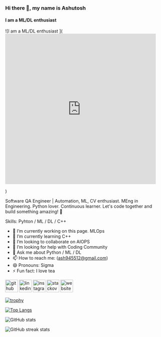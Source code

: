 ### Hi there 👋, my name is Ashutosh
#### I am a ML/DL enthusiast 
![I am a ML/DL enthusiast ](<iframe src="https://giphy.com/embed/scZPhLqaVOM1qG4lT9" width="480" height="480" frameBorder="0" class="giphy-embed" allowFullScreen></iframe><p><a href="https://giphy.com/gifs/scaler-official-monday-computer-laptop-scZPhLqaVOM1qG4lT9"></a>)

Software QA Engineer | Automation, ML, CV enthusiast. MEng in Engineering. Python lover. Continuous learner. Let's code together and build something amazing! 🚀

Skills: Pyhton / ML / DL / C++

- 🔭 I’m currently working on this page. MLOps 
- 🌱 I’m currently learning C++ 
- 👯 I’m looking to collaborate on AIOPS 
- 🤔 I’m looking for help with Coding Community  
- 💬 Ask me about Python / ML / DL 
- 📫 How to reach me: (ash945512@gmail.com) 
- 😄 Pronouns: Sigma 
- ⚡ Fun fact: I love tea  


[<img src='https://cdn.jsdelivr.net/npm/simple-icons@3.0.1/icons/github.svg' alt='github' height='40'>](https://github.com/ashut90)  [<img src='https://cdn.jsdelivr.net/npm/simple-icons@3.0.1/icons/linkedin.svg' alt='linkedin' height='40'>](https://www.linkedin.com/in/www.linkedin.com/in/ashutosh-tiwari94/)  [<img src='https://cdn.jsdelivr.net/npm/simple-icons@3.0.1/icons/instagram.svg' alt='instagram' height='40'>](https://www.instagram.com/ashutosh_2194/)  [<img src='https://cdn.jsdelivr.net/npm/simple-icons@3.0.1/icons/stackoverflow.svg' alt='stackoverflow' height='40'>](https://stackoverflow.com/users/(https://stackoverflow.com/users/23285907/ashutosh-tiwari))  [<img src='https://cdn.jsdelivr.net/npm/simple-icons@3.0.1/icons/icloud.svg' alt='website' height='40'>](https://ashut90.github.io/ashutoshtiwari.github.io/)  

[![trophy](https://github-profile-trophy.vercel.app/?username=ashut90)](https://github.com/ryo-ma/github-profile-trophy)

[![Top Langs](https://github-readme-stats.vercel.app/api/top-langs/?username=ashut90)](https://github.com/anuraghazra/github-readme-stats)

![GitHub stats](https://github-readme-stats.vercel.app/api?username=ashut90&show_icons=true&count_private=true)  

![GitHub streak stats](https://streak-stats.demolab.com/?user=ashut90)  

